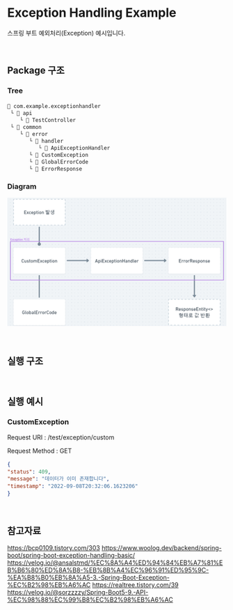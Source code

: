 # Exception Handling Example
스프링 부트 예외처리(Exception) 예시입니다.

<br/>

## Package 구조

### Tree
```
📁 com.example.exceptionhandler
 └ 📁 api
    └ 📄 TestController
 └ 📁 common
    └ 📁 error
       └ 📁 handler 
          └ 📄 ApiExceptionHandler
       └ 📄 CustomException
       └ 📄 GlobalErrorCode
       └ 📄 ErrorResponse
```

### Diagram
![img.png](img.png)

<br/>

## 실행 구조


<br/>

## 실행 예시
### CustomException
Request URI : /test/exception/custom

Request Method : GET

```json
{
"status": 409,
"message": "데이터가 이미 존재합니다",
"timestamp": "2022-09-08T20:32:06.1623206"
}
```

<br/>

## 참고자료
https://bcp0109.tistory.com/303
https://www.woolog.dev/backend/spring-boot/spring-boot-exception-handling-basic/
https://velog.io/@ansalstmd/%EC%8A%A4%ED%94%84%EB%A7%81%EB%B6%80%ED%8A%B8-%EB%8B%A4%EC%96%91%ED%95%9C-%EA%B8%B0%EB%8A%A5-3.-Spring-Boot-Exception-%EC%B2%98%EB%A6%AC
https://realtree.tistory.com/39
https://velog.io/@sorzzzzy/Spring-Boot5-9.-API-%EC%98%88%EC%99%B8%EC%B2%98%EB%A6%AC
